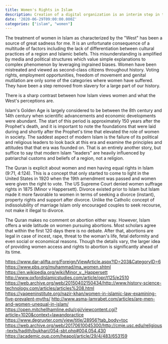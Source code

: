 ```yaml
---
title: Women's Rights in Islam
description: Creation of a digital organization is an interim step in the journey towards great customer experience.
date: '2020-06-29T09:00:00.000Z'
categories: ["islam", "women"]
---
```


The treatment of women in Islam as characterized by the "West" has been a source of great sadness for me. It is an unfortunate consequence of a multitude of factors including the lack of differentiation between cultural practices of a region and Islamic beliefs. This misunderstanding is amplified by media and political structures which value simple explanations to complex phenomenon by leveraging ingrained biases. Women have been mistreated and viewed as second-class citizens throughout history. Voting rights, employment opportunities, freedom of movement and genital mutilation are only some of the categories where women have suffered. They have been a step removed from slavery for a large part of our history.

There is a sharp contrast between how Islam views women and what the West's perceptions are.

Islam's Golden Age is largely considered to be between the 8th century and 14th century when scientific advancements and economic developments were abundant. The start of this period is approximately 150 years after the Prophet's death, and it is important to note the foundations that were laid during and shortly after the Prophet's time that elevated the role of women in society. The saddest aspect of modern Islam is the failure of its political and religious leaders to look back at this era and examine the principles and attitudes that that era was founded on. That is an entirely another story, but suffice to say that modern Islam "leaders" are heavily influenced by patriarchal customs and beliefs of a region, not a religion.

The Quran is explicit about women and men having equal rights in Islam (9:71, 4:124). This is a concept that only started to come to light in the United States in 1920 when the 19th amendment was passed and women were given the right to vote. The US Supreme Court denied women suffrage rights in 1875 (Minor v Happersett). Divorce existed prior to Islam but Islam made it more favorable to women in terms of seeking a divorce (instant), property rights and support after divorce. Unlike the Catholic concept of indissolubility of marriage Islam only encouraged couples to seek recourse, not make it illegal to divorce.

The Quran makes no comment on abortion either way. However, Islam offers a wide latitude on women pursuing abortions. Most scholars agree that within the first 120 days there is no debate. After that, abortions are legal in case of incest, rape, threat to the woman's life, fetal deformity and even social or economical reasons. Though the details vary, the larger idea of providing women access and rights to abortion is significantly ahead of its time.


https://www.dar-alifta.org/Foreign/ViewArticle.aspx?ID=203&CategoryID=6
https://www.pbs.org/muhammad/ma_women.shtml
https://en.wikipedia.org/wiki/Minor_v._Happersett
http://www.oxfordislamicstudies.com/article/opr/t125/e2510
https://web.archive.org/web/20150402150434/http://www.history-science-technology.com/articles/articles%208.html
https://yaqeeninstitute.org/nazir-khan/women-in-islamic-law-examining-five-prevalent-myths/
http://www.asma-lamrabet.com/articles/are-men-and-women-unequal-in-islam/
https://open.mitchellhamline.edu/cgi/viewcontent.cgi?article=1020&context=lawandpractice
https://www.degruyter.com/view/title/28956?tab_body=toc
https://web.archive.org/web/20170610045300/http://cmje.usc.edu/religious-texts/hadith/bukhari/054-sbt.php#004.054.430
https://academic.oup.com/heapol/article/29/4/483/653159